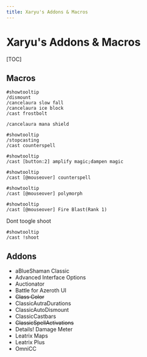 ```yaml
---
title: Xaryu's Addons & Macros
---
```


# Xaryu's Addons & Macros

[TOC]

## Macros

```macro
#showtooltip
/dismount
/cancelaura slow fall
/cancelaura ice block
/cast frostbolt
```

```
/cancelaura mana shield
```

```
#showtooltip
/stopcasting
/cast counterspell
```

```
#showtooltip
/cast [button:2] amplify magic;dampen magic
```

```
#showtooltip
/cast [@mouseover] counterspell
```

```
#showtooltip
/cast [@mouseover] polymorph
```

```
#showtooltip
/cast [@mouseover] Fire Blast(Rank 1)
```

Dont toogle shoot

```
#showtooltip
/cast !shoot
```



## Addons

- aBlueShaman Classic
- Advanced Interface Options
- Auctionator
- Battle for Azeroth UI
- ~~Class Color~~
- ClassicAutraDurations
- ClassicAutoDismount
- ClassicCastbars
- ~~ClassicSpellActivations~~
- Details! Damage Meter
- Leatrix Maps
- Leatrix Plus
- OmniCC

